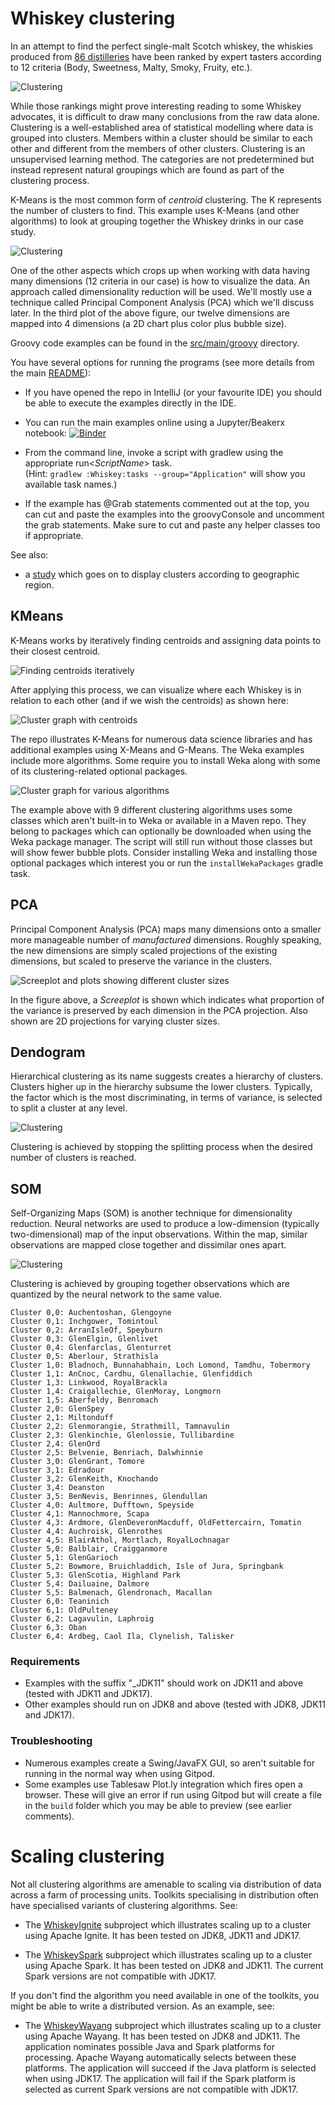 # Whiskey clustering

In an attempt to find the perfect single-malt Scotch whiskey,
the whiskies produced from [86 distilleries](https://www.niss.org/sites/default/files/ScotchWhisky01.txt) have been ranked
by expert tasters according to 12 criteria (Body, Sweetness, Malty, Smoky, Fruity, etc.).

![Clustering](../../docs/images/clustering_bottles.jpg)

While those rankings might prove interesting reading to some Whiskey advocates,
it is difficult to draw many conclusions from the raw data alone.
Clustering is a well-established area of statistical modelling where
data is grouped into clusters.
Members within a cluster should be similar to each other and
different from the members of other clusters.
Clustering is an unsupervised learning method.
The categories are not predetermined but instead represent natural groupings
which are found as part of the clustering process.

K-Means is the most common form of _centroid_ clustering.
The K represents the number of clusters to find.
This example uses K-Means (and other algorithms) to look at grouping together
the Whiskey drinks in our case study.

![Clustering](../../docs/images/clustering_jfreechart.png)

One of the other aspects which crops up when working with data having many dimensions
(12 criteria in our case) is how to visualize the data. An approach called
dimensionality reduction will be used. We'll mostly use a technique called
Principal Component Analysis (PCA) which we'll discuss later. In the third plot
of the above figure, our twelve dimensions are mapped into 4 dimensions (a 2D chart
plus color plus bubble size).

Groovy code examples can be found in the [src/main/groovy](src/main/groovy) directory.

You have several options for running the programs (see more details from the main [README](../../README.md#running-the-examples)):

* If you have opened the repo in IntelliJ (or your favourite IDE) you should be able to execute the examples directly in the IDE.

* You can run the main examples online using a Jupyter/Beakerx notebook:
[![Binder](https://mybinder.org/badge_logo.svg)](https://mybinder.org/v2/gh/paulk-asert/groovy-data-science/master?filepath=subprojects%2FWhiskey%2Fsrc%2Fmain%2Fnotebook%2FWhiskey.ipynb)

* From the command line, invoke a script with gradlew using the appropriate run&lt;_ScriptName_&gt; task.\
  (Hint: `gradlew :Whiskey:tasks --group="Application"` will show you available task names.)
* If the example has @Grab statements commented out at the top, you can cut and paste the examples into the groovyConsole
and uncomment the grab statements. Make sure to cut and paste any helper classes too if appropriate.

See also:
* a [study](https://blog.revolutionanalytics.com/2013/12/k-means-clustering-86-single-malt-scotch-whiskies.html) which goes on to display clusters according to geographic region.

## KMeans

K-Means works by iteratively finding centroids and assigning data points to their closest
centroid.

![Finding centroids iteratively](../../docs/images/clustering_kmeans.png)

After applying this process, we can visualize where each Whiskey is
in relation to each other (and if we wish the centroids) as shown here:

![Cluster graph with centroids](../../docs/images/clustering_centroids.png)

The repo illustrates K-Means for numerous data science libraries and
has additional examples using X-Means and G-Means. The Weka examples include more algorithms.
Some require you to install Weka along with some of its clustering-related optional packages.

![Cluster graph for various algorithms](../../docs/images/clustering_various.png)

The example above with 9 different clustering algorithms uses some
classes which aren't built-in to Weka or available in a Maven repo.
They belong to packages which can optionally be downloaded when using the Weka package manager.
The script will still run without those classes but will show fewer bubble plots.
Consider installing Weka and installing those optional packages which interest you
or run the `installWekaPackages` gradle task.

## PCA

Principal Component Analysis (PCA) maps many dimensions
onto a smaller more manageable number of _manufactured_ dimensions.
Roughly speaking, the new dimensions are simply scaled projections
of the existing dimensions, but scaled to preserve the variance in the clusters.

![Screeplot and plots showing different cluster sizes](../../docs/images/clustering_scree.png)

In the figure above, a _Screeplot_ is shown which indicates what proportion
of the variance is preserved by each dimension in the PCA projection.
Also shown are 2D projections for varying cluster sizes.

## Dendogram

Hierarchical clustering as its name suggests creates a hierarchy of clusters.
Clusters higher up in the hierarchy subsume the lower clusters.
Typically, the factor which is the most discriminating, in terms of variance,
is selected to split a cluster at any level.

![Clustering](../../docs/images/clustering_dendogram.png)

Clustering is achieved by stopping the splitting process when the
desired number of clusters is reached.

## SOM

Self-Organizing Maps (SOM) is another technique for dimensionality reduction.
Neural networks are used to produce a low-dimension (typically two-dimensional)
map of the input observations. Within the map,
similar observations are mapped close together and dissimilar ones apart.

![Clustering](../../docs/images/clustering_som_heatmap.png)

Clustering is achieved by grouping together observations
which are quantized by the neural network to the same value.

```text
Cluster 0,0: Auchentoshan, Glengoyne
Cluster 0,1: Inchgower, Tomintoul
Cluster 0,2: ArranIsleOf, Speyburn
Cluster 0,3: GlenElgin, Glenlivet
Cluster 0,4: Glenfarclas, Glenturret
Cluster 0,5: Aberlour, Strathisla
Cluster 1,0: Bladnoch, Bunnahabhain, Loch Lomond, Tamdhu, Tobermory
Cluster 1,1: AnCnoc, Cardhu, Glenallachie, Glenfiddich
Cluster 1,3: Linkwood, RoyalBrackla
Cluster 1,4: Craigallechie, GlenMoray, Longmorn
Cluster 1,5: Aberfeldy, Benromach
Cluster 2,0: GlenSpey
Cluster 2,1: Miltonduff
Cluster 2,2: Glenmorangie, Strathmill, Tamnavulin
Cluster 2,3: Glenkinchie, Glenlossie, Tullibardine
Cluster 2,4: GlenOrd
Cluster 2,5: Belvenie, Benriach, Dalwhinnie
Cluster 3,0: GlenGrant, Tomore
Cluster 3,1: Edradour
Cluster 3,2: GlenKeith, Knochando
Cluster 3,4: Deanston
Cluster 3,5: BenNevis, Benrinnes, Glendullan
Cluster 4,0: Aultmore, Dufftown, Speyside
Cluster 4,1: Mannochmore, Scapa
Cluster 4,3: Ardmore, GlenDeveronMacduff, OldFettercairn, Tomatin
Cluster 4,4: Auchroisk, Glenrothes
Cluster 4,5: BlairAthol, Mortlach, RoyalLochnagar
Cluster 5,0: Balblair, Craigganmore
Cluster 5,1: GlenGarioch
Cluster 5,2: Bowmore, Bruichladdich, Isle of Jura, Springbank
Cluster 5,3: GlenScotia, Highland Park
Cluster 5,4: Dailuaine, Dalmore
Cluster 5,5: Balmenach, Glendronach, Macallan
Cluster 6,0: Teaninich
Cluster 6,1: OldPulteney
Cluster 6,2: Lagavulin, Laphroig
Cluster 6,3: Oban
Cluster 6,4: Ardbeg, Caol Ila, Clynelish, Talisker
```

### Requirements

* Examples with the suffix "_JDK11" should work on JDK11 and above (tested with JDK11 and JDK17).
* Other examples should run on JDK8 and above (tested with JDK8, JDK11 and JDK17).

### Troubleshooting

* Numerous examples create a Swing/JavaFX GUI, so aren't suitable for running in the normal way when using Gitpod.
* Some examples use Tablesaw Plot.ly integration which fires open a browser. These will give an error if run
  using Gitpod but will create a file in the `build` folder which you may be able to preview (see earlier comments).

# Scaling clustering

Not all clustering algorithms are amenable to scaling via distribution of data across a farm of processing units.
Toolkits specialising in distribution often have specialised variants of clustering algorithms.
See:

* The [WhiskeyIgnite](../WhiskeyIgnite/) subproject which illustrates scaling up to a cluster using Apache Ignite.
  It has been tested on JDK8, JDK11 and JDK17.

* The [WhiskeySpark](../WhiskeySpark/) subproject which illustrates scaling up to a cluster using Apache Spark.
  It has been tested on JDK8 and JDK11. The current Spark versions are not compatible with JDK17.

If you don't find the algorithm you need available in one of the toolkits,
you might be able to write a distributed version. As an example, see:

* The [WhiskeyWayang](../WhiskeyWayang/) subproject which illustrates scaling up to a cluster using Apache Wayang.
  It has been tested on JDK8 and JDK11. The application nominates possible Java and Spark platforms for processing. 
  Apache Wayang automatically selects between these platforms.
  The application will succeed if the Java platform is selected when using JDK17.
  The application will fail if the Spark platform is selected as current Spark versions are not compatible with JDK17.
